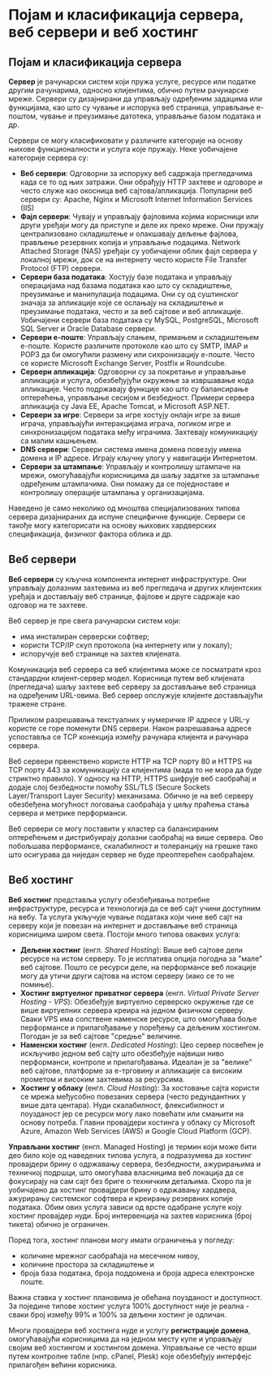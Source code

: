 # Појам и класификација сервера, веб сервери и веб хостинг

## Појам и класификација сервера

**Сервер** је рачунарски систем који пружа услуге, ресурсе или податке другим
рачунарима, односно клијентима, обично путем рачунарске мреже. Сервери су
дизајнирани да управљају одређеним задацима или функцијама, као што су чување и
испорука веб страница, управљање е-поштом, чување и преузимање датотека,
управљање базом података и др.

Сервери се могу класификовати у различите категорије на основу њихове
функционалности и услуга које пружају. Неке уобичајене категорије сервера су:

- **Веб сервери**: Одговорни за испоруку веб садржаја прегледачима када се то
од њих затражи. Они обрађују HTTP захтеве и одговоре и често служе као окосница
веб сајтова/апликација. Популарни веб сервери су: Apache, Nginx и Microsoft
Internet Information Services (IIS)
- **Фајл сервери**: Чувају и управљају фајловима којима корисници или други
уређаји могу да приступе и деле их преко мреже. Они пружају централизовано
складиштење и олакшавају дељење фајлова, прављење резервних копија и управљање
подацима. Network Attached Storage (NAS) уређаји су уобичајени облик фајл
сервера у локалној мрежи, док се на интернету често користе File Transfer
Protocol (FTP) сервери.
- **Сервери база података**: Хостују базе података и управљају операцијама над
базама података као што су складиштење, преузимање и манипулација подацима. Они
су од суштинског значаја за апликације које се ослањају на складиштење и
преузимање података, често и за веб сајтове и веб апликације. Уобичајени
сервери база података су MySQL, PostgreSQL, Microsoft SQL Server и Oracle
Database сервери.
- **Сервери е-поште**: Управљају слањем, примањем и складиштењем е-поште.
Користе различите протоколе као што су SMTP, IMAP и POP3 да би омогућили
размену или сихронизацију е-поште. Често се користе Microsoft Exchange
Server, Postfix и Roundcube.
- **Сервери апликација**: Одговорни су за покретање и управљање апликација и
услуга, обезбеђујући окружење за извршавање кода апликације. Често подржавају
функције као што су балансирање оптерећења, управљање сесијом и безбедност.
Примери сервера апликација су Java EE, Apache Tomcat, и Microsoft ASP.NET.
- **Сервери за игре**: Сервери за игре хостују онлајн игре за више играча,
управљајући интеракцијама играча, логиком игре и синхронизацијом података међу
играчима. Захтевају комуникацију са малим кашњењем.
- **DNS сервери**: Сервери система имена домена повезују имена домена и IP
адресе. Играју кључну улогу у навигацији Интернетом.
- **Сервери за штампање**: Управљају и контролишу штампаче на мрежи,
омогућавајући корисницима да шаљу задатке за штампање одређеним штампачима.
Они помажу да се поједноставе и контролишу операције штампања у организацијама.

Наведено је само неколико од мноштва специјализованих типова сервера
дизајнираних да испуне специфичне функције. Сервери се такође могу категорисати
на основу њихових хардверских спецификација, физичког фактора облика и др.

## Веб сервери

**Веб сервери** су кључна компонента интернет инфраструктуре. Они управљају
долазним захтевима из веб прегледача и других клијентских уређаја и достављају
веб странице, фајлове и друге садржаје као одговор на те захтеве.

Веб сервер је пре свега рачунарски систем који:

- има инсталиран серверски софтвер;
- користи TCP/IP скуп протокола (на интернету или у локалу);
- испоручује веб странице на захтев клијената.

Комуникација веб сервера са веб клијентима може се посматрати кроз стандардни
клијент-сервер модел. Корисници путем веб клијената (прегледача) шаљу захтеве
веб серверу за достављање веб страница на одређеним URL-овима. Веб сервер
опслужује клијенте достављајући тражене стране.

Приликом разрешавања текстуалних у нумеричке IP адресе у URL-у користе се
горе поменути DNS сервери. Након разрешавања адресе успоставља се TCP конекција
између рачунара клијента и рачунара сервера.

Веб сервери првенствено користе HTTP на TCP порту 80 и HTTPS на TCP порту 443
за комуникацију са клијентима (мада то не мора да буде стриктно правило). У
односу на HTTP, HTTPS шифрује веб саобраћај и додаје слој безбедности помоћу
SSL/TLS (Secure Sockets Layer/Transport Layer Security) механизама. Обично је
на веб серверу обезбеђена могућност логовања саобраћаја у циљу праћења стања
сервера и метрике перформанси.

Веб сервери се могу поставити у кластер са балансираним оптерећењем и
дистрибуирају долазни саобраћај на више сервера. Ово побољшава перформансе,
скалабилност и толеранцију на грешке тако што осигурава да ниједан сервер не
буде преоптерећен саобраћајем.

## Веб хостинг

**Веб хостинг** представља услугу обезбеђивања потребне инфраструктуре, ресурса
и технологија да се веб сајт учини доступним на вебу. Та услуга укључује чување
података који чине веб сајт на серверу који је повезан на интернет и достављање
веб страница корисницима широм света. Постоји много типова оваквих услуга:

- **Дељени хостинг** (енгл. *Shared Hosting*): Више веб сајтове дели ресурсе на
истом серверу. То је исплатива опција погодна за "мале" веб сајтове. Пошто се
ресурси деле, на перформансе веб локације могу да утичи други сајтова на истом
серверу (иако се то не помиње).
- **Хостинг виртуелног приватног сервера** (енгл. *Virtual Private Server
Hosting - VPS*): Обезбеђује виртуелно серверско окружење где се више виртуелних
сервера креира на једном физичком серверу. Сваки VPS има сопствене наменске
ресурсе, што омогућава боље перформансе и прилагођавање у поређењу са дељеним
хостингом. Погодан је за веб сајтове "средње" величине.
- **Наменски хостинг** (енгл. *Dedicated Hosting*): Цео сервер посвећен је
искључиво једном веб сајту што обезбеђује највиши ниво перформанси, контроле и
прилагођавања. Идеалан је за "велике" веб сајтове, платформе за е-трговину и
апликације са високим прометом и високим захтевима за ресурсима.
- **Хостинг у облаку** (енгл. *Cloud Hosting*): За хостовање сајта користи се
мрежа међусобно повезаних сервера (често редундантних у више дата центара).
Нуди скалабилност, флексибилност и поузданост јер се ресурси могу лако повећати
или смањити на основу потреба. Главни провајдери хостинга у облаку су Microsoft
Azure, Amazon Web Services (AWS) и Google Cloud Platform (GCP).

**Управљани хостинг** (енгл. Managed Hosting) је термин који може бити део било
које од наведених типова услуга, а подразумева да хостинг провајдери брину о
одржавању сервера, безбедности, ажурирањима и техничкој подршци, што омогућава
власницима веб локација да се фокусирају на сам сајт без бриге о техничким
детаљима. Скоро па је уобичајено да хостинг провајдери брину о одржавању
хардвера, ажурирању системског софтвера и креирању резервних копије података.
Обим ових услуга зависи од врсте одабране услуге коју хостинг провајдер нуди.
Број интервенција на захтев корисника (број тикета) обично је ограничен.

Поред тога, хостинг планови могу имати ограничења у погледу:

- количине мрежног саобраћаја на месечном нивоу,
- количине простора за складиштење и
- броја база података, броја поддомена и броја адреса електронске поште.

Важна ставка у хостинг плановима је обећана поузданост и доступност. За
поједине типове хостинг услуга 100% доступност није је реална - сваки број
између 99% и 100% за дељени хостинг је одличан.

Многи провајдери веб хостинга нуде и услугу **регистрације домена**,
омогућавајући корисницима да на једном месту купе и управљају својим веб
хостингом и хостингом домена. Управљање се често врши путем контролне табле
(нпр. cPanel, Plesk) које обезбеђују интерфејс прилагођен већини корисника.
